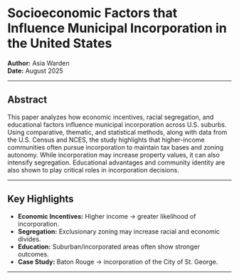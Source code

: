 
# Socioeconomic Factors that Influence Municipal Incorporation in the United States

**Author:** Asia Warden  
**Date:** August 2025  

---

## Abstract
This paper analyzes how economic incentives, racial segregation, and educational factors influence municipal incorporation across U.S. suburbs. Using comparative, thematic, and statistical methods, along with data from the U.S. Census and NCES, the study highlights that higher-income communities often pursue incorporation to maintain tax bases and zoning autonomy. While incorporation may increase property values, it can also intensify segregation. Educational advantages and community identity are also shown to play critical roles in incorporation decisions.

---

## Key Highlights
- **Economic Incentives:** Higher income → greater likelihood of incorporation.  
- **Segregation:** Exclusionary zoning may increase racial and economic divides.  
- **Education:** Suburban/incorporated areas often show stronger outcomes.  
- **Case Study:** Baton Rouge → incorporation of the City of St. George.  

---


